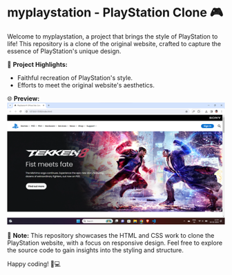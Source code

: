 # myplaystation - PlayStation Clone 🎮

Welcome to myplaystation, a project that brings the style of PlayStation to life! This repository is a clone of the original website, crafted to capture the essence of PlayStation's unique design.

🚀 **Project Highlights:**
- Faithful recreation of PlayStation's style.
- Efforts to meet the original website's aesthetics.

🌐 **Preview:**
![myplaystation Preview](https://github.com/Ninja-Vikash/asset-cloud/blob/main/myPlayStation/Thumbnail.png)

📝 **Note:**
This repository showcases the HTML and CSS work to clone the PlayStation website, with a focus on responsive design. Feel free to explore the source code to gain insights into the styling and structure.

Happy coding! 🎉💻
